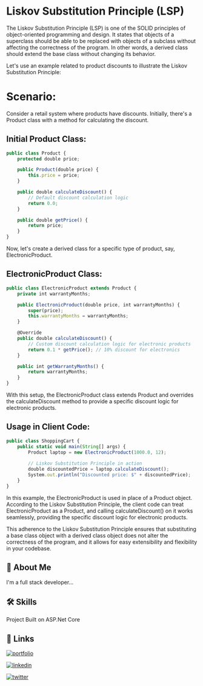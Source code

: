 
# Liskov Substitution Principle (LSP)

The Liskov Substitution Principle (LSP) is one of the SOLID principles of object-oriented programming and design. It states that objects of a superclass should be able to be replaced with objects of a subclass without affecting the correctness of the program. In other words, a derived class should extend the base class without changing its behavior.

Let's use an example related to product discounts to illustrate the Liskov Substitution Principle:

# Scenario:

Consider a retail system where products have discounts. Initially, there's a Product class with a method for calculating the discount.




## Initial Product Class:

```javascript
public class Product {
    protected double price;

    public Product(double price) {
        this.price = price;
    }

    public double calculateDiscount() {
        // Default discount calculation logic
        return 0.0;
    }

    public double getPrice() {
        return price;
    }
}

```

Now, let's create a derived class for a specific type of product, say, ElectronicProduct.

## ElectronicProduct Class:

```javascript
public class ElectronicProduct extends Product {
    private int warrantyMonths;

    public ElectronicProduct(double price, int warrantyMonths) {
        super(price);
        this.warrantyMonths = warrantyMonths;
    }

    @Override
    public double calculateDiscount() {
        // Custom discount calculation logic for electronic products
        return 0.1 * getPrice(); // 10% discount for electronics
    }

    public int getWarrantyMonths() {
        return warrantyMonths;
    }
}

```
With this setup, the ElectronicProduct class extends Product and overrides the calculateDiscount method to provide a specific discount logic for electronic products.

## Usage in Client Code:

```javascript
public class ShoppingCart {
    public static void main(String[] args) {
        Product laptop = new ElectronicProduct(1000.0, 12);
        
        // Liskov Substitution Principle in action
        double discountedPrice = laptop.calculateDiscount();
        System.out.println("Discounted price: $" + discountedPrice);
    }
}

```
In this example, the ElectronicProduct is used in place of a Product object. According to the Liskov Substitution Principle, the client code can treat ElectronicProduct as a Product, and calling calculateDiscount() on it works seamlessly, providing the specific discount logic for electronic products.

This adherence to the Liskov Substitution Principle ensures that substituting a base class object with a derived class object does not alter the correctness of the program, and it allows for easy extensibility and flexibility in your codebase.



## 🚀 About Me
I'm a full stack developer...


## 🛠 Skills
Project Built on ASP.Net Core


## 🔗 Links
[![portfolio](https://img.shields.io/badge/my_portfolio-000?style=for-the-badge&logo=ko-fi&logoColor=white)](https://vishwaskapte.netlify.app/)

[![linkedin](https://img.shields.io/badge/linkedin-0A66C2?style=for-the-badge&logo=linkedin&logoColor=white)](https://www.linkedin.com/in/vishwas-kapte-47535621/)

[![twitter](https://img.shields.io/badge/github-1DA1F2?style=for-the-badge&logo=github&logoColor=white)](https://github.com/vishwaskapte/SingleResposibilityPrinciple/)

